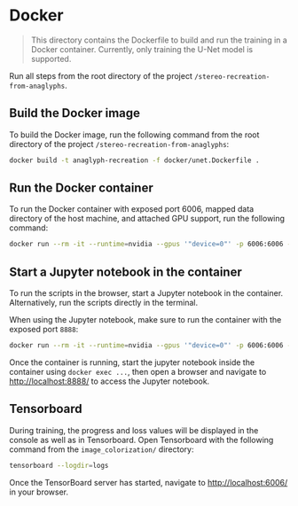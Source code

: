 # Docker

> This directory contains the Dockerfile to build and run the training in a Docker container.
> Currently, only training the U-Net model is supported.

Run all steps from the root directory of the project
`/stereo-recreation-from-anaglyphs`.

## Build the Docker image

To build the Docker image, run the following command from the root directory of the project `/stereo-recreation-from-anaglyphs`:

```bash
docker build -t anaglyph-recreation -f docker/unet.Dockerfile .
```

## Run the Docker container

To run the Docker container with exposed port 6006, mapped data directory of the host machine, and attached GPU support, run the following command:

```bash
docker run --rm -it --runtime=nvidia --gpus '"device=0"' -p 6006:6006 -v <data-dir of the hostmachine>:/data/ --name anaglyph-recreation-container --shm-size=3gb anaglyph-recreation
```

## Start a Jupyter notebook in the container

To run the scripts in the browser, start a Jupyter notebook in the container. Alternatively, run the scripts directly in the terminal.

When using the Jupyter notebook, make sure to run the container with the exposed port `8888`:

```bash
docker run --rm -it --runtime=nvidia --gpus '"device=0"' -p 6006:6006 -p 8888:8888 -v <data-dir of the hostmachine>:/data/ --name anaglyph-recreation-container --shm-size=3gb anaglyph-recreation
```

Once the container is running, start the jupyter notebook inside the container using `docker exec ...`, then open a browser and navigate to [http://localhost:8888/](http://localhost:8888/) to access the Jupyter notebook.

## Tensorboard

During training, the progress and loss values will be displayed in the console as well as in Tensorboard. Open Tensorboard with the following command from the `image_colorization/` directory:

```bash
tensorboard --logdir=logs
```

Once the TensorBoard server has started, navigate to [http://localhost:6006/](http://localhost:6006/) in your browser.